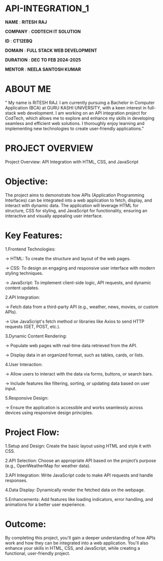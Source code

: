 # API-INTEGRATION_1
**NAME** : **RITESH** **RAJ**


**COMPANY** : **CODTECH IT SOLUTION**

**ID** : **CT12EBQ**

**DOMAIN** : **FULL STACK WEB DEVELOPMENT**

**DURATION** : **DEC TO FEB 2024-2025**

**MENTOR** : **NEELA SANTOSH KUMAR**

# ABOUT ME
" My name is RITESH RAJ. I am currently pursuing a Bachelor in Computer Application (BCA) at GURU KASHI UNIVERSITY, with a keen interest in full-stack web development. I am working on an API integration project for CodTech, which allows me to explore and enhance my skills in developing seamless and efficient web solutions. I thoroughly enjoy learning and implementing new technologies to create user-friendly applications."

# PROJECT OVERVIEW
Project Overview: API Integration with HTML, CSS, and JavaScript

# Objective:

The project aims to demonstrate how APIs (Application Programming Interfaces) can be integrated into a web application to fetch, display, and interact with dynamic data. The application will leverage HTML for structure, CSS for styling, and JavaScript for functionality, ensuring an interactive and visually appealing user interface.

# Key Features:

1.Frontend Technologies:

-> HTML: To create the structure and layout of the web pages.

-> CSS: To design an engaging and responsive user interface with modern styling techniques.

-> JavaScript: To implement client-side logic, API requests, and dynamic content updates.

2.API Integration:

-> Fetch data from a third-party API (e.g., weather, news, movies, or custom APIs).

-> Use JavaScript's fetch method or libraries like Axios to send HTTP requests (GET, POST, etc.).

3.Dynamic Content Rendering:

-> Populate web pages with real-time data retrieved from the API.

-> Display data in an organized format, such as tables, cards, or lists.

4.User Interaction:

-> Allow users to interact with the data via forms, buttons, or search bars.

-> Include features like filtering, sorting, or updating data based on user input.

5.Responsive Design:

-> Ensure the application is accessible and works seamlessly across devices using responsive design principles.

# Project Flow:

1.Setup and Design: Create the basic layout using HTML and style it with CSS.

2.API Selection: Choose an appropriate API based on the project’s purpose (e.g., OpenWeatherMap for weather data).

3.API Integration: Write JavaScript code to make API requests and handle responses.

4.Data Display: Dynamically render the fetched data on the webpage.

5.Enhancements: Add features like loading indicators, error handling, and animations for a better user experience.

# Outcome:
By completing this project, you'll gain a deeper understanding of how APIs work and how they can be integrated into a web application. You'll also enhance your skills in HTML, CSS, and JavaScript, while creating a functional, user-friendly project.

